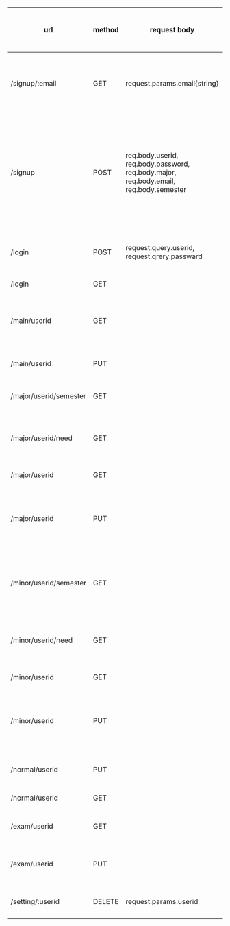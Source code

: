 | url | method | request body | description | response data type | 개발 여부 |
| --- | --- | --- | --- | --- | --- |
| /signup/:email | GET | request.params.email{string} | nodemailer 모듈로 랜덤 수 4자리 보내서 클라이언트로 4자리 전달 | {string} | O |
|  /signup | POST | req.body.userid, req.body.password, req.body.major, req.body.email, req.body.semester | 아이디 비번, 학적, 수강학기, 자격기준 점수 조건(false), 영어 졸업인증 요건,취득 학점, 전공, 교양, 이메일 기본 설정해서 회원 가입 |  |  |
| /login | POST | request.query.userid, request.qrery.passward | 로그인해서 접근, 자동 로그인기능 추가 | 실패시 : 401 |  |
| /login | GET | | 로그인 실패 | state: 404 | O |
| /main/userid | GET |  | 취득 학점, 전공필수, 전공 학점, 교양 학점, 자격기준 점수 조건 |  |  |
| /main/userid | PUT |  | 영어 졸업인증 요건 true/false |  |  |
| /major/userid/semester | GET |  | semester중에서 major 전필, 전선 |  |  |
| /major/userid/need | GET |  |  score collection 꺼내서 필요 전공필수 과목, 전공 학점 |  |  |
| /major/userid | GET |  | userid의 수강학기 |  |  |
| /major/userid | PUT |  | userid에 선택된 전공과목, 전공 학점이 업데이트 된다. (중복 허용X) |  |  |
| /minor/userid/semester | GET |  | semester중에서 minor 인데 c_area기준으로 카테고리 나눠서 |  |  |
| /minor/userid/need | GET |  |  score collection 꺼내서 필요 교양 카테고리, 교양 학점 |  |  |
| /minor/userid | GET |  | userid의 수강학기 |  |  |
| /minor/userid | PUT |  | userid에 선택된 교양과목, 교양 학점이 업데이트 된다. (중복 허용X) |  |  |
| /normal/userid | PUT |  | userid의 취득학점 올리기 |  |  |
| /normal/userid | GET |  | userid의 수강학기 |  |  |
| /exam/userid | GET |  | exam안에 있는 종류에 맞는 점수 |  |  |
| /exam/userid | PUT |  | userid에 있는 자격기준 점수 조건 true |  |  |
| /setting/:userid | DELETE | request.params.userid | 이메일 보내고 userid 삭제 |  | O |